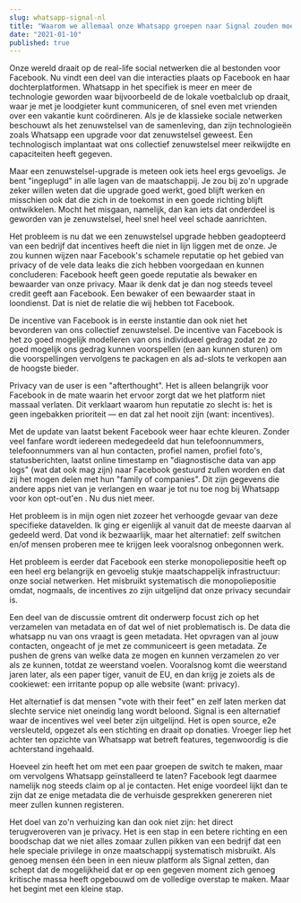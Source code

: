 ```yaml
---
slug: whatsapp-signal-nl
title: "Waarom we allemaal onze Whatsapp groepen naar Signal zouden moeten verhuizen"
date: "2021-01-10"
published: true
---
```


Onze wereld draait op de real-life social netwerken die al bestonden voor Facebook. Nu vindt een deel van die interacties plaats op Facebook en haar dochterplatformen. Whatsapp in het specifiek is meer en meer de technologie geworden waar bijvoorbeeld de de lokale voetbalclub op draait, waar je met je loodgieter kunt communiceren, of snel even met vrienden over een vakantie kunt coördineren. Als je de klassieke sociale netwerken beschouwt als het zenuwstelsel van de samenleving, dan zijn technologieën zoals Whatsapp een upgrade voor dat zenuwstelsel geweest. Een technologisch implantaat wat ons collectief zenuwstelsel meer reikwijdte en capaciteiten heeft gegeven.

Maar een zenuwstelsel-upgrade is meteen ook iets heel ergs gevoeligs. Je bent "ingeplugd" in alle lagen van de maatschappij. Je zou bij zo'n upgrade zeker willen weten dat die upgrade goed werkt, goed blijft werken en misschien ook dat die zich in de toekomst in een goede richting blijft ontwikkelen. Mocht het misgaan, namelijk, dan kan iets dat onderdeel is geworden van je zenuwstelsel, heel snel heel veel schade aanrichten.

Het probleem is nu dat we een zenuwstelsel upgrade hebben geadopteerd van een bedrijf dat incentives heeft die niet in lijn liggen met de onze. Je zou kunnen wijzen naar Facebook's schamele reputatie op het gebied van privacy of de vele data leaks die zich hebben voorgedaan en kunnen concluderen: Facebook heeft geen goede reputatie als bewaker en bewaarder van onze privacy. Maar ik denk dat je dan nog steeds teveel credit geeft aan Facebook. Een bewaker of een bewaarder staat in loondienst. Dat is niet de relatie die wij hebben tot Facebook.

De incentive van Facebook is in eerste instantie dan ook niet het bevorderen van ons collectief zenuwstelsel. De incentive van Facebook is het zo goed mogelijk modelleren van ons individueel gedrag zodat ze zo goed mogelijk ons gedrag kunnen voorspellen (en aan kunnen sturen) om die voorspellingen vervolgens te packagen en als ad-slots te verkopen aan de hoogste bieder.

Privacy van de user is een "afterthought". Het is alleen belangrijk voor Facebook in de mate waarin het ervoor zorgt dat we het platform niet massaal verlaten. Dit verklaart waarom hun reputatie zo slecht is: het is geen ingebakken prioriteit — en dat zal het nooit zijn (want: incentives).

Met de update van laatst bekent Facebook weer haar echte kleuren. Zonder veel fanfare wordt iedereen medegedeeld dat hun telefoonnummers, telefoonnummers van al hun contacten, profiel namen, profiel foto's, statusberichten, laatst online timestamp en "diagnostische data van app logs" (wat dat ook mag zijn) naar Facebook gestuurd zullen worden en dat zij het mogen delen met hun "family of companies". Dit zijn gegevens die andere apps niet van je verlangen en waar je tot nu toe nog bij Whatsapp voor kon opt-out'en . Nu dus niet meer.

Het probleem is in mijn ogen niet zozeer het verhoogde gevaar van deze specifieke datavelden. Ik ging er eigenlijk al vanuit dat de meeste daarvan al gedeeld werd. Dat vond ik bezwaarlijk, maar het alternatief: zelf switchen en/of mensen proberen mee te krijgen leek vooralsnog onbegonnen werk.

Het probleem is eerder dat Facebook een sterke monopoliepositie heeft op een heel erg belangrijk en gevoelig stukje maatschappelijk infrastructuur: onze social netwerken. Het misbruikt systematisch die monopoliepositie omdat, nogmaals, de incentives zo zijn uitgelijnd dat onze privacy secundair is.

Een deel van de discussie omtrent dit onderwerp focust zich op het verzamelen van metadata en of dat wel of niet problematisch is. De data die whatsapp nu van ons vraagt is geen metadata. Het opvragen van al jouw contacten, ongeacht of je met ze communiceert is geen metadata. Ze pushen de grens van welke data ze mogen en kunnen verzamelen zo ver als ze kunnen, totdat ze weerstand voelen. Vooralsnog komt die weerstand jaren later, als een paper tiger, vanuit de EU, en dan krijg je zoiets als de cookiewet: een irritante popup op alle website (want: privacy).

Het alternatief is dat mensen "vote with their feet" en zelf laten merken dat slechte service niet oneindig lang wordt beloond. Signal is een alternatief waar de incentives wel veel beter zijn uitgelijnd. Het is open source, e2e versleuteld, opgezet als een stichting en draait op donaties. Vroeger liep het achter ten opzichte van Whatsapp wat betreft features, tegenwoordig is die achterstand ingehaald.

Hoeveel zin heeft het om met een paar groepen de switch te maken, maar om vervolgens Whatsapp geïnstalleerd te laten? Facebook legt daarmee namelijk nog steeds claim op al je contacten. Het enige voordeel lijkt dan te zijn dat ze enige metadata die de verhuisde gesprekken genereren niet meer zullen kunnen registeren. 

Het doel van zo'n verhuizing kan dan ook niet zijn: het direct terugveroveren van je privacy. Het is een stap in een betere richting en een boodschap dat we niet alles zomaar zullen pikken van een bedrijf dat een hele speciale privilege in onze maatschappij systematisch misbruikt. Als genoeg mensen één been in een nieuw platform als Signal zetten, dan schept dat de mogelijkheid dat er op een gegeven moment zich genoeg kritische massa heeft opgebouwd om de volledige overstap te maken. Maar het begint met een kleine stap.